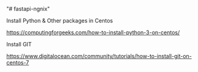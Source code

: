 "# fastapi-ngnix" 

Install Python & Other packages in Centos

https://computingforgeeks.com/how-to-install-python-3-on-centos/

Install GIT

https://www.digitalocean.com/community/tutorials/how-to-install-git-on-centos-7
